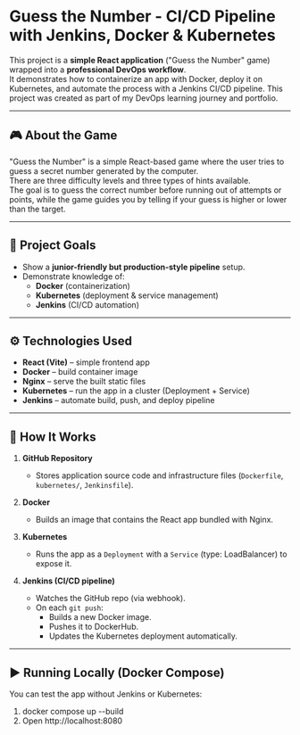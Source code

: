 # Guess the Number - CI/CD Pipeline with Jenkins, Docker & Kubernetes

This project is a **simple React application** ("Guess the Number" game) wrapped into a **professional DevOps workflow**.  
It demonstrates how to containerize an app with Docker, deploy it on Kubernetes, and automate the process with a Jenkins CI/CD pipeline.
This project was created as part of my DevOps learning journey and portfolio.

---

## 🎮 About the Game
"Guess the Number" is a simple React-based game where the user tries to guess a secret number generated by the computer.  
There are three difficulty levels and three types of hints available.  
The goal is to guess the correct number before running out of attempts or points, while the game guides you by telling if your guess is higher or lower than the target.

---

## 📌 Project Goals
- Show a **junior-friendly but production-style pipeline** setup.  
- Demonstrate knowledge of:
  - **Docker** (containerization)  
  - **Kubernetes** (deployment & service management)  
  - **Jenkins** (CI/CD automation)  

---

## ⚙️ Technologies Used
- **React (Vite)** – simple frontend app  
- **Docker** – build container image  
- **Nginx** – serve the built static files  
- **Kubernetes** – run the app in a cluster (Deployment + Service)  
- **Jenkins** – automate build, push, and deploy pipeline  

---

## 📝 How It Works
1. **GitHub Repository**  
   - Stores application source code and infrastructure files (`Dockerfile`, `kubernetes/`, `Jenkinsfile`).

2. **Docker**  
   - Builds an image that contains the React app bundled with Nginx.

3. **Kubernetes**  
   - Runs the app as a `Deployment` with a `Service` (type: LoadBalancer) to expose it.

4. **Jenkins (CI/CD pipeline)**  
   - Watches the GitHub repo (via webhook).  
   - On each `git push`:  
     - Builds a new Docker image.  
     - Pushes it to DockerHub.  
     - Updates the Kubernetes deployment automatically.

---

## ▶️ Running Locally (Docker Compose)
You can test the app without Jenkins or Kubernetes:

1. docker compose up --build
2. Open http://localhost:8080


